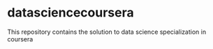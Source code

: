 # datasciencecoursera
This repository contains the solution to data science specialization in coursera

